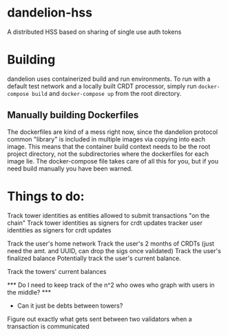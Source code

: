 # dandelion-hss
A distributed HSS based on sharing of single use auth tokens

# Building

dandelion uses containerized build and run environments. To run with a default test
network and a locally built CRDT processor, simply run `docker-compose build` and
`docker-compose up` from the root directory.

## Manually building Dockerfiles

The dockerfiles are kind of a mess right now, since the dandelion protocol common "library" is included in multiple
images via copying into each image. This means that the container build context needs to be the root project directory,
not the subdirectories where the dockerfiles for each image lie. The docker-compose file takes care of all this for you,
but if you need build manually you have been warned.

# Things to do:
Track tower identities as entities allowed to submit transactions "on the chain"
Track tower identities as signers for crdt updates
tracker user identities as signers for crdt updates

Track the user's home network
Track the user's 2 months of CRDTs (just need the amt. and UUID, can drop the sigs once validated)
Track the user's finalized balance
Potentially track the user's current balance.

Track the towers' current balances

*** Do I need to keep track of the n^2 who owes who graph with users in the middle? ***
- Can it just be debts between towers?


Figure out exactly what gets sent between two validators when a transaction is communicated
